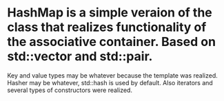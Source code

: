 # HashMap is a simple veraion of the class that realizes functionality of the associative container. Based on std::vector and std::pair.
Key and value types may be whatever because the template was realized. Hasher may be whatever, std::hash is used by default.
Also iterators and several types of constructors were realized.
